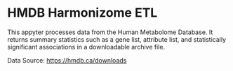 # HMDB Harmonizome ETL

This appyter processes data from the Human Metabolome Database. It returns summary statistics such as a gene list, attribute list, and statistically significant associations in a downloadable archive file.

Data Source: https://hmdb.ca/downloads
